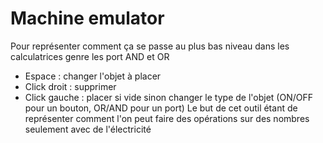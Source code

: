 # Machine emulator
Pour représenter comment ça se passe au plus bas niveau dans les calculatrices genre les port AND et OR
- Espace : changer l'objet à placer
- Click droit : supprimer
- Click gauche : placer si vide sinon changer le type de l'objet (ON/OFF pour un bouton, OR/AND pour un port)
Le but de cet outil étant de représenter comment l'on peut faire des opérations sur des nombres seulement avec de l'électricité
